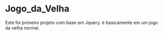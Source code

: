 # Jogo_da_Velha
Este foi primeiro projeto com base em Jquery. é basicamente em um jogo da velha normal.

